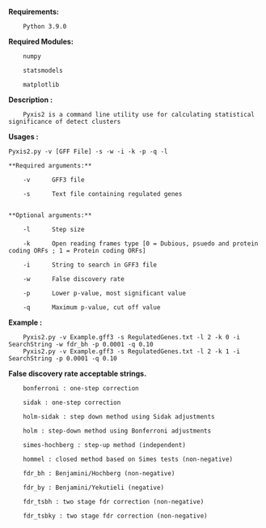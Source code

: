 **Requirements:**

		Python 3.9.0

**Required Modules:**

		numpy

		statsmodels

		matplotlib

**Description :**

		Pyxis2 is a command line utility use for calculating statistical significance of detect clusters

**Usages :**

	Pyxis2.py -v [GFF File] -s -w -i -k -p -q -l

	**Required arguments:**

		-v		GFF3 file

		-s		Text file containing regulated genes


	**Optional arguments:**

		-l		Step size

		-k		Open reading frames type [0 = Dubious, psuedo and protein coding ORFs ; 1 = Protein coding ORFs]

		-i		String to search in GFF3 file

		-w		False discovery rate

		-p		Lower p-value, most significant value

		-q		Maximum p-value, cut off value

**Example :**

		Pyxis2.py -v Example.gff3 -s RegulatedGenes.txt -l 2 -k 0 -i SearchString -w fdr_bh -p 0.0001 -q 0.10
		Pyxis2.py -v Example.gff3 -s RegulatedGenes.txt -l 2 -k 1 -i SearchString -p 0.0001 -q 0.10

**False discovery rate acceptable strings.**

		bonferroni : one-step correction

		sidak : one-step correction

		holm-sidak : step down method using Sidak adjustments

		holm : step-down method using Bonferroni adjustments

		simes-hochberg : step-up method (independent)

		hommel : closed method based on Simes tests (non-negative)

		fdr_bh : Benjamini/Hochberg (non-negative)

		fdr_by : Benjamini/Yekutieli (negative)

		fdr_tsbh : two stage fdr correction (non-negative)

		fdr_tsbky : two stage fdr correction (non-negative)
